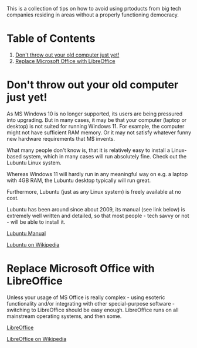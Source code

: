This is a collection of tips on how to avoid using prtoducts from big tech companies residing in areas without a properly functioning democracy.
<a id="orgf4e6555"></a>


# Table of Contents

1.  [Don't throw out your old computer just yet!](#orgbddecab)
2.  [Replace Microsoft Office with LibreOffice](#orgda6b4cc)


<a id="orgbddecab"></a>

# Don't throw out your old computer just yet!

As MS Windows 10 is no longer supported, its users are being pressured into upgrading.
But in many cases, it may be that your computer (laptop or desktop) is not suited for running Windows 11.
For example, the computer might not have sufficient RAM memory. Or it may not satisfy whatever funny new hardware requirements that
M$ invents.

What many people don't know is, that it is relatively easy to install a Linux-based system, which in many cases will run absolutely fine.
Check out the Lubuntu Linux system.

Whereas Windows 11 will hardly run in any meaningful way on e.g. a laptop with 4GB RAM, the Lubuntu desktop typically will run great.

Furthermore, Lubuntu (just as any Linux system) is freely available at no cost.

Lubuntu has been around since about 2009, its manual (see link below) is extremely well written and detailed, so that most people - tech savvy or not - will be
able to install it.

[Lubuntu Manual](https://manual.lubuntu.me/lts/)

[Lubuntu on Wikipedia](https://en.wikipedia.org/wiki/Lubuntu)


<a id="orgda6b4cc"></a>

# Replace Microsoft Office with LibreOffice

Unless your usage of MS Office is really complex - using esoteric functionality and/or integrating with other special-purpose software -
switching to LibreOffice should be easy enough. LibreOffice runs on all mainstream operating systems, and then some.

[LibreOffice](https://www.libreoffice.org/)

[LibreOffice on Wikipedia](https://en.wikipedia.org/wiki/LibreOffice)

